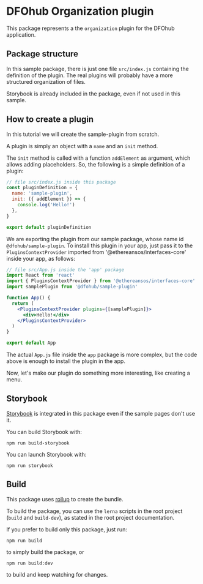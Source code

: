 # DFOhub Organization plugin

This package represents a the `organization` plugin for the DFOhub application.

## Package structure

In this sample package, there is just one file `src/index.js` containing the definition of the plugin. The real plugins will probably have a more structured organization of files.

Storybook is already included in the package, even if not used in this sample.

## How to create a plugin

In this tutorial we will create the sample-plugin from scratch.

A plugin is simply an object with a `name` and an `init` method.

The `init` method is called with a function `addElement` as argument, which allows adding placeholders. So, the following is a simple definition of a plugin:

```js
// file src/index.js inside this package
const pluginDefinition = {
  name: 'sample-plugin',
  init: ({ addElement }) => {
    console.log('Hello!')
  },
}

export default pluginDefinition
```

We are exporting the plugin from our sample package, whose name id `@dfohub/sample-plugin`.
To install this plugin in your app, just pass it to the `PluginsContextProvider` imported from '@ethereansos/interfaces-core' inside your app, as follows:

```jsx
// file src/App.js inside the 'app' package
import React from 'react'
import { PluginsContextProvider } from '@ethereansos/interfaces-core'
import samplePlugin from '@dfohub/sample-plugin'

function App() {
  return (
    <PluginsContextProvider plugins={[samplePlugin]}>
      <div>Hello!</div>
    </PluginsContextProvider>
  )
}

export default App
```

The actual `App.js` file inside the `app` package is more complex, but the code above is enough to install the plugin in the app.

Now, let's make our plugin do something more interesting, like creating a menu.

## Storybook

[Storybook](https://storybook.js.org/) is integrated in this package even if the sample pages don't use it.

You can build Storybook with:

```shell script
npm run build-storybook
```

You can launch Storybook with:

```shell script
npm run storybook
```

## Build

This package uses [rollup](https://rollupjs.org/guide/en/) to create the bundle.

To build the package, you can use the `lerna` scripts in the root project (`build` and `build-dev`), as stated in the root project documentation.

If you prefer to build only this package, just run:

```shell script
npm run build
```

to simply build the package, or

```shell script
npm run build:dev
```

to build and keep watching for changes.
